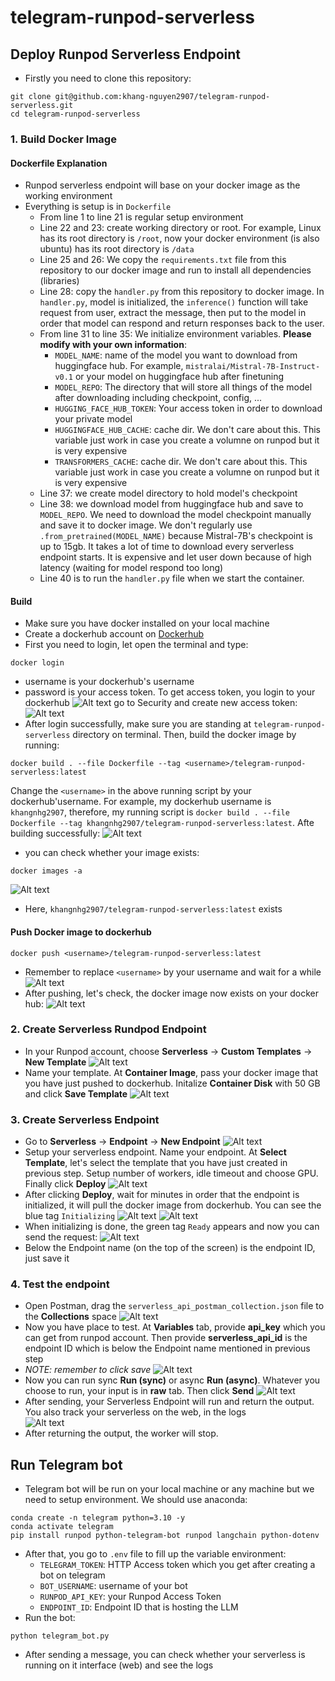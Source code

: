 # telegram-runpod-serverless
## Deploy Runpod Serverless Endpoint 
- Firstly you need to clone this repository: 
```
git clone git@github.com:khang-nguyen2907/telegram-runpod-serverless.git
cd telegram-runpod-serverless
```
### 1. Build Docker Image
#### Dockerfile Explanation
- Runpod serverless endpoint will base on your docker image as the working environment 
- Everything is setup is in `Dockerfile`
    - From line 1 to line 21 is regular setup environment 
    - Line 22 and 23: create working directory or root. For example, Linux has its root directory is `/root`, now your docker environment (is also ubuntu) has its root directory is `/data`
    - Line 25 and 26: We copy the `requirements.txt` file from this repository to our docker image and run to install all dependencies (libraries)
    - Line 28: copy the `handler.py` from this repository to docker image. In `handler.py`, model is initialized, the `inference()` function will take request from user, extract the message, then put to the model in order that model can respond and return responses back to the user. 
    - From line 31 to line 35: We initialize environment variables. **Please modify with your own information**: 
        - `MODEL_NAME`: name of the model you want to download from huggingface hub. For example, `mistralai/Mistral-7B-Instruct-v0.1` or your model on huggingface hub after finetuning
        - `MODEL_REPO`: The directory that will store all things of the model after downloading including checkpoint, config, ... 
        - `HUGGING_FACE_HUB_TOKEN`: Your access token in order to download your private model
        - `HUGGINGFACE_HUB_CACHE`: cache dir. We don't care about this. This variable just work in case you create a volumne on runpod but it is very expensive
        - `TRANSFORMERS_CACHE`: cache dir. We don't care about this. This variable just work in case you create a volumne on runpod but it is very expensive
    - Line 37: we create model directory to hold model's checkpoint 
    - Line 38: we download model from huggingface hub and save to `MODEL_REPO`. We need to download the model checkpoint manually and save it to docker image. We don't regularly use `.from_pretrained(MODEL_NAME)` because Mistral-7B's checkpoint is up to 15gb. It takes a lot of time to download every serverless endpoint starts. It is expensive and let user down because of high latency (waiting for model respond too long)
    - Line 40 is to run the `handler.py` file when we start the container. 

#### Build 
- Make sure you have docker installed on your local machine 
- Create a dockerhub account on [Dockerhub](https://hub.docker.com/)
- First you need to login, let open the terminal and type: 
```
docker login
```
- username is your dockerhub's username
- password is your access token. To get access token, you login to your  dockerhub 
![Alt text](./artifacts/image.png)
go to Security and create new access token: 
![Alt text](./artifacts/image_access_token_hub.png)    
- After login successfully, make sure you are standing at `telegram-runpod-serverless` directory on terminal. Then, build the docker image by running: 
```
docker build . --file Dockerfile --tag <username>/telegram-runpod-serverless:latest
```
Change the `<username>` in the above running script by your dockerhub'username. For example, my dockerhub username is `khangnhg2907`, therefore, my running script is `docker build . --file Dockerfile --tag khangnhg2907/telegram-runpod-serverless:latest`. Afte building successfully: 
![Alt text](./artifacts/image_build_image_success.png)
- you can check whether your image exists: 
```
docker images -a
```
![Alt text](./artifacts/check_image_exist.png)
- Here, `khangnhg2907/telegram-runpod-serverless:latest` exists 
#### Push Docker image to dockerhub
```
docker push <username>/telegram-runpod-serverless:latest
```
- Remember to replace `<username>` by your username and wait for a while
![Alt text](./artifacts/push_image.png)
- After pushing, let's check, the docker image now exists on your docker hub: 
![Alt text](./artifacts/pushing_success.png)

### 2. Create Serverless Rundpod Endpoint 
- In your Runpod account, choose **Serverless** -> **Custom Templates** -> **New Template**
![Alt text](./artifacts/serverless_template_01.png)
- Name your template. At **Container Image**, pass your docker image that you have just pushed to dockerhub. Initalize **Container Disk** with 50 GB and click **Save Template**
![Alt text](./artifacts/serverless_template_02.png)

### 3. Create Serverless Endpoint 
- Go to **Serverless** -> **Endpoint** -> **New Endpoint**
![Alt text](./artifacts/serverless_template_03.png)
- Setup your serverless endpoint. Name your endpoint. At **Select Template**, let's select the template that you have just created in previous step. Setup number of workers, idle timeout and choose GPU. Finally click **Deploy**
![Alt text](./artifacts/serverless_template_04.png)
- After clicking **Deploy**, wait for minutes in order that the endpoint is initialized, it will pull the docker image from dockerhub. You can see the blue tag `Initializing`
![Alt text](./artifacts/serverless_template_05.png)
![Alt text](./artifacts/serverless_template_06.png)
- When initializing is done, the green tag `Ready` appears and now you can send the request: 
![Alt text](./artifacts/serverless_template_07.png)
- Below the Endpoint name (on the top of the screen) is the endpoint ID, just save it

### 4. Test the endpoint 
- Open Postman, drag the `serverless_api_postman_collection.json` file to the **Collections** space
![Alt text](./artifacts/test_postman_01.png)
- Now you have place to test. At **Variables** tab, provide **api_key** which you can get from runpod account. Then provide **serverless_api_id** is the endpoint ID which is below the Endpoint name mentioned in previous step
- *NOTE: remember to click save*
![Alt text](./artifacts/test_postman_02.png)
- Now you can run sync **Run (sync)** or async **Run (async)**. Whatever you choose to run, your input is in **raw** tab. Then click **Send**
![Alt text](./artifacts/test_postman_03.png)
- After sending, your Serverless Endpoint will run and return the output. You also track your serverless on the web, in the logs  
![Alt text](./artifacts/test_postman_04.png)
- After returning the output, the worker will stop. 

## Run Telegram bot 
- Telegram bot will be run on your local machine or any machine but we need to setup environment. We should use anaconda: 
```
conda create -n telegram python=3.10 -y
conda activate telegram 
pip install runpod python-telegram-bot runpod langchain python-dotenv
```
- After that, you go to `.env` file to fill up the variable environment: 
    - `TELEGRAM_TOKEN`: HTTP Access token which you get after creating a bot on telegram
    - `BOT_USERNAME`: username of your bot
    - `RUNPOD_API_KEY`: your Runpod Access Token 
    - `ENDPOINT_ID`: Endpoint ID that is hosting the LLM 
- Run the bot: 
```
python telegram_bot.py
```
- After sending a message, you can check whether your serverless is running on it interface (web) and see the logs 
